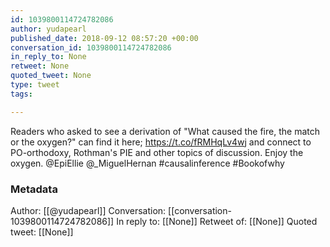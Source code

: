 ```yaml
---
id: 1039800114724782086
author: yudapearl
published_date: 2018-09-12 08:57:20 +00:00
conversation_id: 1039800114724782086
in_reply_to: None
retweet: None
quoted_tweet: None
type: tweet
tags:

---
```


Readers who asked to see a derivation of "What caused the fire, the match or the oxygen?" can find it here; https://t.co/fRMHqLv4wj and connect to PO-orthodoxy, Rothman's PIE and other topics of discussion. Enjoy the oxygen.
@EpiEllie  @_MiguelHernan #causalinference  #Bookofwhy

### Metadata

Author: [[@yudapearl]]
Conversation: [[conversation-1039800114724782086]]
In reply to: [[None]]
Retweet of: [[None]]
Quoted tweet: [[None]]
